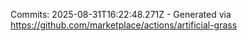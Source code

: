 Commits: 2025-08-31T16:22:48.271Z - Generated via https://github.com/marketplace/actions/artificial-grass
<br>
